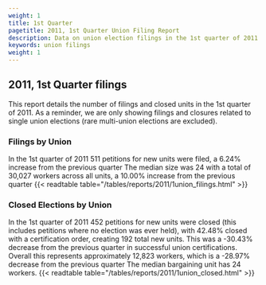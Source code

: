 ```yaml
---
weight: 1
title: 1st Quarter
pagetitle: 2011, 1st Quarter Union Filing Report
description: Data on union election filings in the 1st quarter of 2011
keywords: union filings
weight: 1
---
```


## 2011, 1st Quarter filings

This report details the number of filings and closed units in the 1st quarter of 2011. As a reminder, we are only showing filings and closures related to single union elections (rare multi-union elections are excluded).

### Filings by Union
In the 1st quarter of 2011 511 petitions for new units were filed, a 6.24% increase from the previous quarter The median size was 24 with a total of 30,027 workers across all units, a 10.00% increase from the previous quarter
{{< readtable table="/tables/reports/2011/1union_filings.html" >}}

### Closed Elections by Union
In the 1st quarter of 2011 452 petitions for new units were closed (this includes petitions where no election was ever held), with 42.48% closed with a certification order, creating 192 total new units. This was a -30.43% decrease from the previous quarter in successful union certifications. Overall this represents approximately 12,823 workers, which is a -28.97% decrease from the previous quarter The median bargaining unit has 24 workers.
{{< readtable table="/tables/reports/2011/1union_closed.html" >}}
